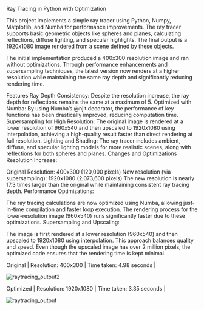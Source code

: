 Ray Tracing in Python with Optimization

This project implements a simple ray tracer using Python, Numpy, Matplotlib, and Numba for performance improvements. The ray tracer supports basic geometric objects like spheres and planes, calculating reflections, diffuse lighting, and specular highlights. The final output is a 1920x1080 image rendered from a scene defined by these objects.

The initial implementation produced a 400x300 resolution image and ran without optimizations. Through performance enhancements and supersampling techniques, the latest version now renders at a higher resolution while maintaining the same ray depth and significantly reducing rendering time.

Features
Ray Depth Consistency: Despite the resolution increase, the ray depth for reflections remains the same at a maximum of 5.
Optimized with Numba: By using Numba’s @njit decorator, the performance of key functions has been drastically improved, reducing computation time.
Supersampling for High Resolution: The original image is rendered at a lower resolution of 960x540 and then upscaled to 1920x1080 using interpolation, achieving a high-quality result faster than direct rendering at full resolution.
Lighting and Shading: The ray tracer includes ambient, diffuse, and specular lighting models for more realistic scenes, along with reflections for both spheres and planes.
Changes and Optimizations
Resolution Increase:

Original Resolution: 400x300 (120,000 pixels)
New resolution (via supersampling): 1920x1080 (2,073,600 pixels)
The new resolution is nearly 17.3 times larger than the original while maintaining consistent ray tracing depth.
Performance Optimizations:

The ray tracing calculations are now optimized using Numba, allowing just-in-time compilation and faster loop execution.
The rendering process for the lower-resolution image (960x540) runs significantly faster due to these optimizations.
Supersampling and Upscaling:

The image is first rendered at a lower resolution (960x540) and then upscaled to 1920x1080 using interpolation. This approach balances quality and speed.
Even though the upscaled image has over 2 million pixels, the optimized code ensures that the rendering time is kept minimal.



Original |
Resolution: 400x300 | Time taken: 4.98 seconds |

![raytracing_output2](https://github.com/user-attachments/assets/f06e6e46-d0c4-485a-9024-3e53499f5a45)



Optimized |
Resolution: 1920x1080 | Time taken: 3.35 seconds |

![raytracing_output](https://github.com/user-attachments/assets/9230d6ee-bc17-4da9-b9f2-87b0f97f53e4)


